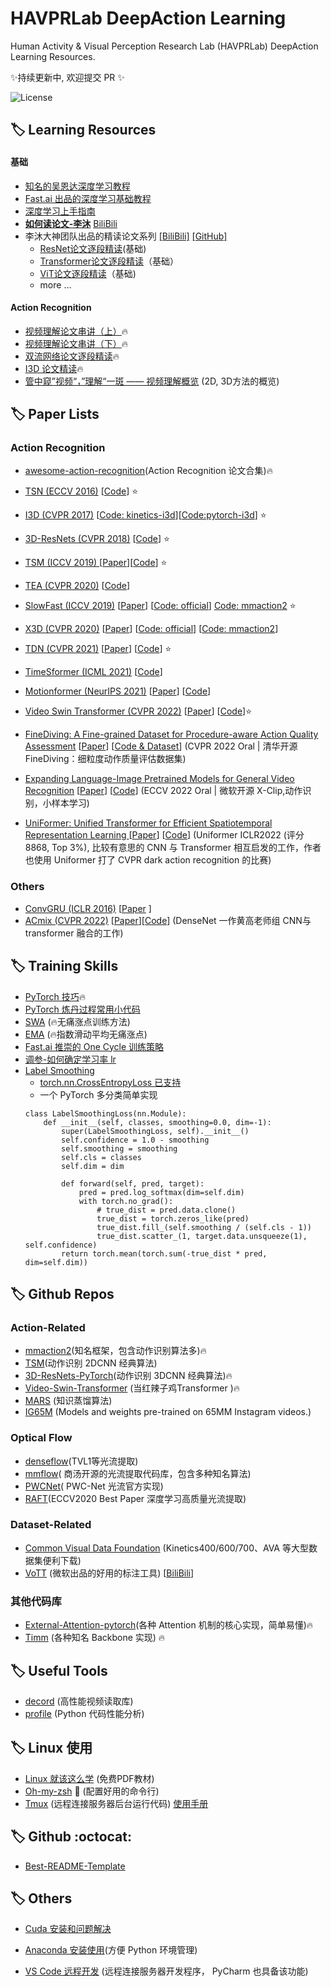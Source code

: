 # HAVPRLab DeepAction Learning 
Human Activity & Visual Perception Research Lab (HAVPRLab) DeepAction Learning Resources.

✨持续更新中, 欢迎提交 PR ✨

![License](https://img.shields.io/badge/license-MIT-yellow)

## 🏷️ Learning Resources


#### 基础
* [知名的吴恩达深度学习教程](https://mooc.study.163.com/university/deeplearning_ai#/c)
* [Fast.ai 出品的深度学习基础教程](https://www.fast.ai/)
* [深度学习上手指南](https://github.com/nndl/nndl.github.io/blob/master/md/DeepGuide.md)
* **[如何读论文-李沐](https://www.bilibili.com/video/BV1H44y1t75x)** [BiliBili](https://www.bilibili.com/video/BV1H44y1t75x)
* 李沐大神团队出品的精读论文系列 [[BiliBili]](https://space.bilibili.com/1567748478/channel/collectiondetail?sid=32744) [[GitHub]](https://github.com/mli/paper-reading) 
    * [ResNet论文逐段精读](https://www.bilibili.com/video/BV1P3411y7nn)(基础)
    * [Transformer论文逐段精读](https://www.bilibili.com/video/BV1pu411o7BE)（基础）
    * [ViT论文逐段精读](https://www.bilibili.com/video/BV15P4y137jb)（基础)
    * more ...

#### Action Recognition
* [视频理解论文串讲（上）](https://www.bilibili.com/video/BV1fL4y157yA)🔥
* [视频理解论文串讲（下）](https://www.bilibili.com/video/BV11Y411P7ep)🔥
* [双流网络论文逐段精读](https://www.bilibili.com/video/BV1mq4y1x7RU)🔥
* [I3D 论文精读](https://www.bilibili.com/video/BV1tY4y1p7hq)🔥
* [管中窥”视频“，”理解“一斑 —— 视频理解概览](https://techbeat.net/article-info?id=2200) (2D, 3D方法的概览)


## 🏷️ Paper Lists
### Action Recognition
* [awesome-action-recognition](https://github.com/jinwchoi/awesome-action-recognition)(Action Recognition 论文合集)🔥

* [TSN (ECCV 2016)](https://arxiv.org/abs/1608.00859) [[Code](https://github.com/yjxiong/temporal-segment-networks)] ⭐
* [I3D (CVPR 2017)](https://arxiv.org/abs/1705.07750) [[Code: kinetics-i3d](https://github.com/deepmind/kinetics-i3d)][[Code:pytorch-i3d](https://github.com/piergiaj/pytorch-i3d)] ⭐
* [3D-ResNets (CVPR 2018)](https://openaccess.thecvf.com/content_cvpr_2018/html/Hara_Can_Spatiotemporal_3D_CVPR_2018_paper.html) [[Code](https://github.com/kenshohara/3D-ResNets-PyTorch)] ⭐
* [TSM (ICCV 2019) ](http://arxiv.org/abs/1811.08383) [[Paper](https://openaccess.thecvf.com/content_ICCV_2019/papers/Lin_TSM_Temporal_Shift_Module_for_Efficient_Video_Understanding_ICCV_2019_paper.pdf)][[Code](https://github.com/mit-han-lab/temporal-shift-module)] ⭐
* [TEA (CVPR 2020)](https://arxiv.org/abs/2004.01398) [[Code](https://github.com/Phoenix1327/tea-action-recognition)]
* [SlowFast (ICCV 2019)](https://arxiv.org/abs/1812.03982) [[Paper](https://openaccess.thecvf.com/content_ICCV_2019/papers/Feichtenhofer_SlowFast_Networks_for_Video_Recognition_ICCV_2019_paper.pdf)] [[Code: official](https://github.com/facebookresearch/SlowFast)] [Code: mmaction2](https://github.com/open-mmlab/mmaction2/blob/master/configs/recognition/slowfast/README.md) ⭐
* [X3D (CVPR 2020)](https://arxiv.org/abs/2004.04730) [[Paper](https://openaccess.thecvf.com/content_CVPR_2020/html/Feichtenhofer_X3D_Expanding_Architectures_for_Efficient_Video_Recognition_CVPR_2020_paper.html)] [[Code: official](https://github.com/facebookresearch/SlowFast)] [[Code: mmaction2](https://github.com/open-mmlab/mmaction2/blob/master/configs/recognition/x3d/README.md)]
* [TDN (CVPR 2021)](https://arxiv.org/abs/2012.10071) [[Paper](https://arxiv.org/abs/2012.10071)] [[Code](https://github.com/MCG-NJU/TDN)] ⭐
* [TimeSformer (ICML 2021)](https://arxiv.org/pdf/2102.05095.pdf) [[Code](https://github.com/facebookresearch/TimeSformer)] 
* [Motionformer (NeurIPS 2021)](https://facebookresearch.github.io/Motionformer/) [[Paper](https://arxiv.org/abs/2106.05392)] [[Code](https://github.com/facebookresearch/Motionformer)]
* [Video Swin Transformer (CVPR 2022)](https://arxiv.org/abs/2106.13230) [[Paper](https://openaccess.thecvf.com/content/CVPR2022/papers/Liu_Video_Swin_Transformer_CVPR_2022_paper.Paper)] [[Code](https://github.com/SwinTransformer/Video-Swin-Transformer)]⭐

* [FineDiving: A Fine-grained Dataset for Procedure-aware Action Quality Assessment](https://finediving.ivg-research.xyz/) [[Paper](https://arxiv.org/pdf/2204.03646.pdf)] [[Code & Dataset](https://github.com/xujinglin/FineDiving)] (CVPR 2022 Oral | 清华开源FineDiving：细粒度动作质量评估数据集)
* [Expanding Language-Image Pretrained Models for General Video Recognition](https://github.com/microsoft/VideoX/tree/master/X-CLIP) [[Paper](https://arxiv.org/abs/2208.02816)] [[Code](https://github.com/microsoft/videox)] (ECCV 2022 Oral | 微软开源 X-Clip,动作识别，小样本学习)
* [UniFormer: Unified Transformer for Efficient Spatiotemporal Representation Learning
](https://github.com/microsoft/VideoX/tree/master/X-CLIP) [[Paper](https://arxiv.org/abs/2201.04676)] [[Code](https://github.com/Sense-X/UniFormer)] (Uniformer ICLR2022 (评分 8868, Top 3%), 比较有意思的 CNN 与 Transformer 相互启发的工作，作者也使用 Uniformer 打了 CVPR dark action recognition 的比赛)

### Others
* [ConvGRU (ICLR 2016)](https://arxiv.org/abs/1511.06432) [[Paper]((https://arxiv.org/abs/1511.06432))
]
* [ACmix (CVPR 2022)](https://arxiv.org/abs/2111.14556) [[Paper](https://arxiv.org/pdf/2111.14556v1.pdf)][[Code](https://github.com/LeapLabTHU/ACmix)] (DenseNet 一作黄高老师组 CNN与transformer 融合的工作)

## 🏷️ Training Skills
* [PyTorch 技巧](https://github.com/lartpang/PyTorchTricks)🔥
* [PyTorch 炼丹过程常用小代码](pytorch_snippets.md)
* [SWA](https://pytorch.org/blog/stochastic-weight-averaging-in-pytorch/) (🔥无痛涨点训练方法)
* [EMA](https://github.com/lucidrains/ema-pytorch) (🔥指数滑动平均无痛涨点)
* [Fast.ai 推崇的 One Cycle 训练策略](https://fastai1.fast.ai/callbacks.one_cycle.html)
* [调参-如何确定学习率 lr](https://www.yuque.com/explorer/blog/sv37zs)
* [Label Smoothing](https://github.com/pytorch/pytorch/issues/7455)
    * [torch.nn.CrossEntropyLoss 已支持](https://pytorch.org/docs/stable/generated/torch.nn.CrossEntropyLoss.html)
    * 一个 PyTorch 多分类简单实现
    ```
    class LabelSmoothingLoss(nn.Module):
        def __init__(self, classes, smoothing=0.0, dim=-1):
            super(LabelSmoothingLoss, self).__init__()
            self.confidence = 1.0 - smoothing
            self.smoothing = smoothing
            self.cls = classes
            self.dim = dim
            
            def forward(self, pred, target):
                pred = pred.log_softmax(dim=self.dim)
                with torch.no_grad():
                    # true_dist = pred.data.clone()
                    true_dist = torch.zeros_like(pred)
                    true_dist.fill_(self.smoothing / (self.cls - 1))
                    true_dist.scatter_(1, target.data.unsqueeze(1), self.confidence)
            return torch.mean(torch.sum(-true_dist * pred, dim=self.dim))
    ```


##  🏷️ Github Repos
### Action-Related
* [mmaction2](https://github.com/open-mmlab/mmaction2)(知名框架，包含动作识别算法多)🔥
* [TSM](https://github.com/mit-han-lab/temporal-shift-module)(动作识别 2DCNN 经典算法)
* [3D-ResNets-PyTorch](https://github.com/kenshohara/3D-ResNets-PyTorch)(动作识别 3DCNN 经典算法)🔥
* [Video-Swin-Transformer](https://github.com/SwinTransformer/Video-Swin-Transformer) (当红辣子鸡Transformer )🔥
* [MARS](https://github.com/craston/MARS) (知识蒸馏算法)
* [IG65M](https://github.com/moabitcoin/ig65m-pytorch) (Models and weights pre-trained on 65MM Instagram videos.)

### Optical Flow
* [denseflow](https://github.com/open-mmlab/denseflow)(TVL1等光流提取)
* [mmflow](https://github.com/open-mmlab/mmflow)( 商汤开源的光流提取代码库，包含多种知名算法)
* [PWCNet](https://github.com/NVlabs/PWC-Net)( PWC-Net 光流官方实现)
* [RAFT](https://github.com/princeton-vl/RAFT)(ECCV2020 Best Paper 深度学习高质量光流提取)

### Dataset-Related
* [Common Visual Data Foundation](https://github.com/cvdfoundation) (Kinetics400/600/700、AVA 等大型数据集便利下载)
* [VoTT](https://github.com/microsoft/VoTT) (微软出品的好用的标注工具) [[BiliBili](https://www.bilibili.com/video/BV1854y127gT)]
### 其他代码库
* [External-Attention-pytorch](https://github.com/xmu-xiaoma666/External-Attention-pytorch)(各种 Attention 机制的核心实现，简单易懂)🔥
* [Timm](https://github.com/rwightman/pytorch-image-models) (各种知名 Backbone 实现) 🔥


## 🏷️  Useful Tools

* [decord](https://github.com/dmlc/decord) (高性能视频读取库)
* [profile](https://github.com/shibing624/python-tutorial/blob/master/06_tool/profiler%E5%B7%A5%E5%85%B7.md) (Python 代码性能分析)

## 🏷️ Linux 使用
* [Linux 就该这么学](https://www.linuxprobe.com/) (免费PDF教材)
* [Oh-my-zsh](https://zhuanlan.zhihu.com/p/35283688) 🚀 (配置好用的命令行)
* [Tmux](https://zhuanlan.zhihu.com/p/98384704) (远程连接服务器后台运行代码) [使用手册](http://louiszhai.github.io/2017/09/30/tmux/)

## 🏷️ Github :octocat:
* [Best-README-Template](https://github.com/yzfly/Best-README-Template)

## 🏷️ Others
* [Cuda 安装和问题解决](./nvidia_gpu.md)

* [Anaconda 安装使用](https://blog.csdn.net/a745233700/article/details/109376667)(方便 Python 环境管理)

* [VS Code 远程开发](https://zhuanlan.zhihu.com/p/141344165) (远程连接服务器开发程序， PyCharm 也具备该功能)